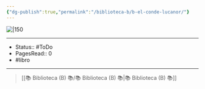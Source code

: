 ```yaml
---
{"dg-publish":true,"permalink":"/biblioteca-b/b-el-conde-lucanor/"}
---
```


![|150](http://books.google.com/books/content?id=KnfHDwAAQBAJ&printsec=frontcover&img=1&zoom=1&edge=curl&source=gbs_api)

---

- Status:: #ToDo 
- PagesRead:: 0
- #libro

---


> [[📚 Biblioteca (B) 📚/📚 Biblioteca (B) 📚\|📚 Biblioteca (B) 📚]]